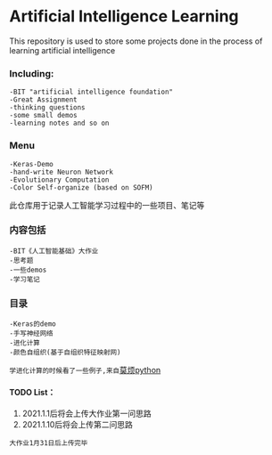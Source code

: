 Artificial Intelligence Learning
==

This repository is used to store some projects done in the process of learning artificial intelligence

### Including: 
    -BIT "artificial intelligence foundation"  
    -Great Assignment  
    -thinking questions 
    -some small demos  
    -learning notes and so on  
    
### Menu  
    -Keras-Demo  
    -hand-write Neuron Network  
    -Evolutionary Computation  
    -Color Self-organize (based on SOFM)  

此仓库用于记录人工智能学习过程中的一些项目、笔记等
### 内容包括  
    -BIT《人工智能基础》大作业  
    -思考题 
    -一些demos
    -学习笔记
    
### 目录  
    -Keras的demo  
    -手写神经网络  
    -进化计算  
    -颜色自组织(基于自组织特征映射网)  
    
```学进化计算的时候看了一些例子,来自```[莫烦python](https://github.com/MorvanZhou/Evolutionary-Algorithm)

#### TODO List：
1. 2021.1.1后将会上传大作业第一问思路
2. 2021.1.10后将会上传第二问思路  

```大作业1月31日后上传完毕```
    

